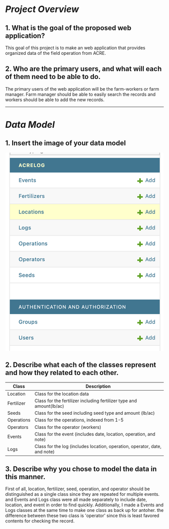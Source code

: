 # *Project Overview*
## 1. What is the goal of the proposed web application?
This goal of this project is to make an web application that provides organized data of the field operation from ACRE.
## 2. Who are the primary users, and what will each of them need to be able to do.
The primary users of the web application will be the farm-workers or farm manager. Farm manager should be able to easily search the records and workers should be able to add the new records.
***

# *Data Model*

## 1. Insert the image of your data model
![Data model image](image.png)
## 2. Describe what each of the classes represent and how they related to each other.
| Class    | Description |
| -------- | ------- |
| Location  | Class for the location data    |
| Fertilizer | Class for the fertilizer including fertilizer type and amount(lb/ac)     |
| Seeds    | Class for the seed including seed type and amount (lb/ac)    |
| Operations    | Class for the operations, indexed from 1-5   |
| Operators    | Class for the operator (workers)     |
| Events    | Class for the event (includes date, location, operation, and note)    |
| Logs    | Class for the log (includes location, operation, operator, date, and note)    |

## 3. Describe why you chose to model the data in this manner.
First of all, location, fertilizer, seed, operation, and operator should be distinguished as a single class since they are repeated for multiple events. and Events and Logs class were all made separately to include date, location, and event in order to find quickly. Additionally, I made a Events and Logs classes at the same time to make one class as back up for antoher. the difference between these two class is 'operator' since this is least favored contents for checking the record.